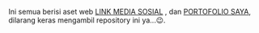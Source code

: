 Ini semua berisi aset web <a href="web.ganisrafi.my.id" target="blank">LINK MEDIA SOSIAL</a> , dan <a href="web.ganisrafi.my.id/about-us" tagret="blank">PORTOFOLIO SAYA</a>, dilarang keras mengambil repository ini ya...😉.
